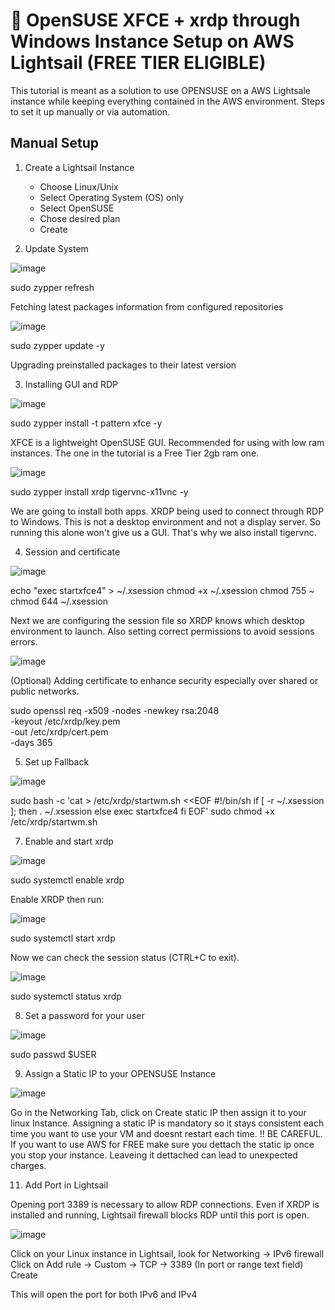 # 🐧 OpenSUSE XFCE + xrdp through Windows Instance Setup on AWS Lightsail (FREE TIER ELIGIBLE)

This tutorial is meant as a solution to use OPENSUSE on a AWS Lightsale instance while keeping everything contained in the AWS environment.
Steps to set it up manually or via automation.

## Manual Setup

1. Create a Lightsail Instance

   - Choose Linux/Unix
   - Select Operating System (OS) only
   - Select OpenSUSE
   - Chose desired plan
   - Create
  
2. Update System

![image](https://github.com/user-attachments/assets/2dfb1a5e-4ece-44d7-818a-558d19ae4e23)

sudo zypper refresh

Fetching latest packages information from configured repositories

![image](https://github.com/user-attachments/assets/907174a5-a4ed-4d67-a345-632f8e420a09)

sudo zypper update -y

Upgrading preinstalled packages to their latest version

3. Installing GUI and RDP

![image](https://github.com/user-attachments/assets/66ed1a43-790e-4d2f-a8ab-1c326dfeb673)

sudo zypper install -t pattern xfce -y

XFCE is a lightweight OpenSUSE GUI. Recommended for using with low ram instances. The one in the tutorial is a Free Tier 2gb ram one.

![image](https://github.com/user-attachments/assets/989af673-3d19-4e8d-92bd-5dccbbcb8e9e)

sudo zypper install xrdp tigervnc-x11vnc -y

We are going to install both apps. XRDP being used to connect through RDP to Windows. This is not a desktop environment and not a display server. So running this alone won't give us a GUI.
That's why we also install tigervnc.

4. Session and certificate

![image](https://github.com/user-attachments/assets/0c629066-9838-4bce-b9bc-ea74e60a4e42)

echo "exec startxfce4" > ~/.xsession
chmod +x ~/.xsession
chmod 755 ~
chmod 644 ~/.xsession

Next we are configuring the session file so XRDP knows which desktop environment to launch. Also setting correct permissions to avoid sessions errors.

![image](https://github.com/user-attachments/assets/02b2c55a-aaa0-46d9-8ebc-1a78fee01d6c)

(Optional) Adding certificate to enhance security especially over shared or public networks. 

sudo openssl req -x509 -nodes -newkey rsa:2048 \
  -keyout /etc/xrdp/key.pem \
  -out /etc/xrdp/cert.pem \
  -days 365

5. Set up Fallback

![image](https://github.com/user-attachments/assets/17032413-e4e6-4372-bab4-b638a21202c8)

sudo bash -c 'cat > /etc/xrdp/startwm.sh <<EOF
#!/bin/sh
if [ -r ~/.xsession ]; then
  . ~/.xsession
else
  exec startxfce4
fi
EOF'
sudo chmod +x /etc/xrdp/startwm.sh

7. Enable and start xrdp

![image](https://github.com/user-attachments/assets/746e48e5-d9fa-4adf-a446-949809762261)

sudo systemctl enable xrdp

Enable XRDP then run:

![image](https://github.com/user-attachments/assets/7980459d-a5b2-4aee-92dd-d6641b25c950)

sudo systemctl start xrdp

Now we can check the session status (CTRL+C to exit).

![image](https://github.com/user-attachments/assets/fca5c558-aca3-461e-8bce-4c47b6ed032d)

sudo systemctl status xrdp 

8. Set a password for your user

![image](https://github.com/user-attachments/assets/dd438eb6-01c2-4555-a205-c27763abbb8d)

sudo passwd $USER

9. Assign a Static IP to your OPENSUSE Instance

![image](https://github.com/user-attachments/assets/c409602d-ca0a-42e6-9276-74847977f1c5)


Go in the Networking Tab, click on Create static IP then assign it to your linux Instance. 
Assigning a static IP is mandatory so it stays consistent each time you want to use your VM and doesnt restart each time.
!! BE CAREFUL. If you want to use AWS for FREE make sure you dettach the static ip once you stop your instance. Leaveing it dettached can lead to unexpected charges.

11. Add Port in Lightsail

Opening port 3389 is necessary to allow RDP connections. Even if XRDP is installed and running, Lightsail firewall blocks RDP until this port is open.

![image](https://github.com/user-attachments/assets/4b785de0-c30c-4498-b0f8-297e1e50e290)

Click on your Linux instance in Lightsail, look for Networking -> IPv6 firewall
Click on Add rule -> Custom -> TCP -> 3389 (In port or range text field)
Create

This will open the port for both IPv6 and IPv4




